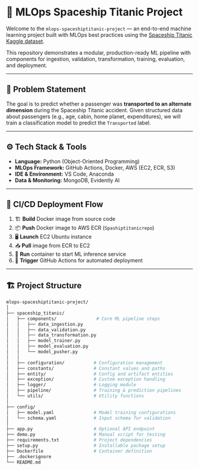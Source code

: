 # 🚀 MLOps Spaceship Titanic Project

Welcome to the `mlops-spaceshiptitanic-project` — an end-to-end machine learning project built with MLOps best practices using the [Spaceship Titanic Kaggle dataset](https://www.kaggle.com/competitions/spaceship-titanic).

This repository demonstrates a modular, production-ready ML pipeline with components for ingestion, validation, transformation, training, evaluation, and deployment.

---

## 🧠 Problem Statement

The goal is to predict whether a passenger was **transported to an alternate dimension** during the Spaceship Titanic accident. Given structured data about passengers (e.g., age, cabin, home planet, expenditures), we will train a classification model to predict the `Transported` label.

---

## ⚙️ Tech Stack & Tools

- **Language:** Python (Object-Oriented Programming)
- **MLOps Framework:** GitHub Actions, Docker, AWS (EC2, ECR, S3)
- **IDE & Environment:** VS Code, Anaconda
- **Data & Monitoring:** MongoDB, Evidently AI

---

## 🚀 CI/CD Deployment Flow

1. 🏗️ **Build** Docker image from source code
2. 📦 **Push** Docker image to AWS ECR (`Spashiptitanicrepo`)
3. 🖥️ **Launch** EC2 Ubuntu instance
4. 📥 **Pull** image from ECR to EC2
5. 🧠 **Run** container to start ML inference service
6. 🤖 **Trigger** GitHub Actions for automated deployment

---

## 🏗️ Project Structure

```bash
mlops-spaceshiptitanic-project/
│
├── spaceship_titanic/
│   ├── components/               # Core ML pipeline steps
│   │   ├── data_ingestion.py
│   │   ├── data_validation.py
│   │   ├── data_transformation.py
│   │   ├── model_trainer.py
│   │   ├── model_evaluation.py
│   │   └── model_pusher.py
│   │
│   ├── configuration/           # Configuration management
│   ├── constants/               # Constant values and paths
│   ├── entity/                  # Config and artifact entities
│   ├── exception/               # Custom exception handling
│   ├── logger/                  # Logging module
│   ├── pipeline/                # Training & prediction pipelines
│   └── utils/                   # Utility functions
│
├── config/
│   ├── model.yaml               # Model training configurations
│   └── schema.yaml              # Input schema for validation
│
├── app.py                       # Optional API endpoint
├── demo.py                      # Manual script for testing
├── requirements.txt             # Project dependencies
├── setup.py                     # Installable package setup
├── Dockerfile                   # Container definition
├── .dockerignore
└── README.md                    

